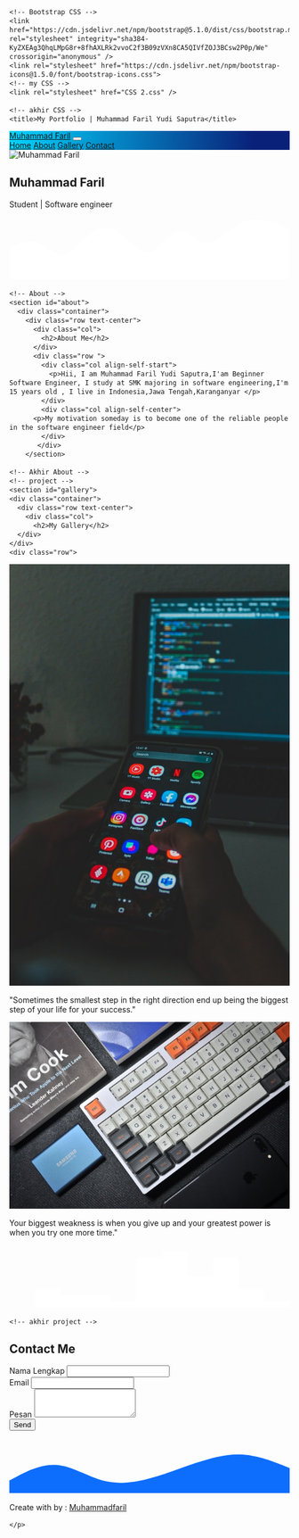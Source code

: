 
<html lang="en">
  <head>
    <!-- Required meta tags -->
    <meta charset="utf-8" />
    <meta name="viewport" content="width=device-width, initial-scale=1" />

    <!-- Bootstrap CSS -->
    <link href="https://cdn.jsdelivr.net/npm/bootstrap@5.1.0/dist/css/bootstrap.min.css" rel="stylesheet" integrity="sha384-KyZXEAg3QhqLMpG8r+8fhAXLRk2vvoC2f3B09zVXn8CA5QIVfZOJ3BCsw2P0p/We" crossorigin="anonymous" />
    <link rel="stylesheet" href="https://cdn.jsdelivr.net/npm/bootstrap-icons@1.5.0/font/bootstrap-icons.css">
    <!-- my CSS -->
    <link rel="stylesheet" href="CSS 2.css" />

    <!-- akhir CSS -->
    <title>My Portfolio | Muhammad Faril Yudi Saputra</title>
  </head>
  <body id="home">
    <!-- Navbar -->
    <nav class="navbar navbar-expand-lg navbar-dark fixed-top" style="background-color: rgb(0, 36, 19); background: linear-gradient(90deg, rgba(0, 36, 19, 1) 0%, rgba(0, 212, 255, 1) 0%, rgba(9, 33, 121, 1) 87%)">
      <div class="container">
        <a class="navbar-brand" href="#">Muhammad Faril</a>
        <button class="navbar-toggler" type="button" data-bs-toggle="collapse" data-bs-target="#navbarNavAltMarkup" aria-controls="navbarNavAltMarkup" aria-expanded="false" aria-label="Toggle navigation">
          <span class="navbar-toggler-icon"></span>
        </button>
        <div class="collapse navbar-collapse" id="navbarNavAltMarkup">
          <div class="navbar-nav ms-auto">
            <a class="nav-link active" aria-current="page" href="#home">Home</a>
            <a class="nav-link" href="#about">About</a>
            <a class="nav-link" href="#gallery">Gallery</a>
            <a class="nav-link" href="#contact">Contact</a>
          </div>
        </div>
      </div>
    </nav>
    <!-- Akhir navbar -->
    <!-- jumbotron -->
    <section class="jumbotron text-center">
      <img src="foto coding 6.jpg" alt="Muhammad Faril" width="150" class="rounded-circle img-thumbnail" />
      <h1 class="display-4">Muhammad Faril</h1>
      <p class="lead">Student | Software engineer</p>
      <svg xmlns="http://www.w3.org/2000/svg" viewBox="0 0 1440 320">
        <path
          fill="#ffffff"
          fill-opacity="1"
          d="M0,160L24,149.3C48,139,96,117,144,133.3C192,149,240,203,288,192C336,181,384,107,432,74.7C480,43,528,53,576,90.7C624,128,672,192,720,181.3C768,171,816,85,864,74.7C912,64,960,128,1008,133.3C1056,139,1104,85,1152,53.3C1200,21,1248,11,1296,16C1344,21,1392,43,1416,53.3L1440,64L1440,320L1416,320C1392,320,1344,320,1296,320C1248,320,1200,320,1152,320C1104,320,1056,320,1008,320C960,320,912,320,864,320C816,320,768,320,720,320C672,320,624,320,576,320C528,320,480,320,432,320C384,320,336,320,288,320C240,320,192,320,144,320C96,320,48,320,24,320L0,320Z"
        ></path>
      </svg>
    </section>
    <!-- akhir jumbotron -->

    <!-- About -->
    <section id="about">
      <div class="container">
        <div class="row text-center">
          <div class="col">
            <h2>About Me</h2>
          </div>
          <div class="row ">
            <div class="col align-self-start">
              <p>Hii, I am Muhammad Faril Yudi Saputra,I'am Beginner Software Engineer, I study at SMK majoring in software engineering,I'm 15 years old , I live in Indonesia,Jawa Tengah,Karanganyar </p>
            </div>
            <div class="col align-self-center">
          <p>My motivation someday is to become one of the reliable people in the software engineer field</p>
            </div>
           </div>  
        </section>

    <!-- Akhir About -->
    <!-- project -->
    <section id="gallery">
    <div class="container">
      <div class="row text-center">
        <div class="col">
          <h2>My Gallery</h2>
      </div>
    </div>
    <div class="row">
</div>
   <div class="col-md-4 mb-3">
 <div class="card">
    </div>
      <img src="arpad-czapp-wS250FJl5Uw-unsplash.jpg" class="card-img-top" alt="Gallery">
      <div class="card-body">
        <p class="card-text">"Sometimes the smallest step in the right direction end up being the biggest step of your life for your success."</p>
      </div>
    </div>
   <div class="col-md-4 mb-3">
 <div class="card">
    </div>
      <img src="jay-zhang-mFtcZzLruCQ-unsplash.jpg" class="card-img-top" alt="Gallery">
      <div class="card-body">
        <p class="card-text">Your biggest weakness is when you give up and your greatest power is when you try one more time."</p>
      </div>
    </div>
    <svg xmlns="http://www.w3.org/2000/svg" viewBox="0 0 1440 320"><path fill="#ffffff" fill-opacity="10" d="M0,32L0,320L130.9,320L130.9,224L261.8,224L261.8,256L392.7,256L392.7,256L523.6,256L523.6,288L654.5,288L654.5,64L785.5,64L785.5,32L916.4,32L916.4,160L1047.3,160L1047.3,64L1178.2,64L1178.2,224L1309.1,224L1309.1,288L1440,288L1440,320L1309.1,320L1309.1,320L1178.2,320L1178.2,320L1047.3,320L1047.3,320L916.4,320L916.4,320L785.5,320L785.5,320L654.5,320L654.5,320L523.6,320L523.6,320L392.7,320L392.7,320L261.8,320L261.8,320L130.9,320L130.9,320L0,320L0,320Z"></path></svg>
  </section>
    
      
    <!-- akhir project -->
  <!--  contact -->
  <section id="contact">
    <div class="container">
      <div class="row text-center mb-3">
        <div class="col">
          <h2>Contact Me</h2>
        </div>
      </div>
      <div class="row justify-content-center">
        <div class="col-md-8">
          <form>
            <div class="mb-3">
              <label for="name" class="form-label"></label>Nama Lengkap
              <input type="text" class="form-control" id="name" aria-describedby="name">
            </div>
          <form>
            <div class="mb-3">
              <label for="email" class="form-label">Email </label>
              <input type="email" class="form-control" id="email" aria-describedby="Email">
            </div><div class="mb-3">
              <label for="pesan" class="form-label">Pesan</label>
              <textarea class="form-control" id="pesan" rows="3"></textarea>
              </div>
          <button type="submit" class="btn btn-primary">Send</button>
          </form>
        </div>
      </div>
    </div><svg xmlns="http://www.w3.org/2000/svg" viewBox="0 0 1440 320"><path fill="#0d6efd" fill-opacity="1" d="M0,256L40,234.7C80,213,160,171,240,176C320,181,400,235,480,256C560,277,640,267,720,245.3C800,224,880,192,960,165.3C1040,139,1120,117,1200,122.7C1280,128,1360,160,1400,176L1440,192L1440,320L1400,320C1360,320,1280,320,1200,320C1120,320,1040,320,960,320C880,320,800,320,720,320C640,320,560,320,480,320C400,320,320,320,240,320C160,320,80,320,40,320L0,320Z"></path></svg>
  </section>

  <!-- akhir contact -->
  <!-- footer -->
  <footer class="bg-primary text-white text-center pb-5">
    <p>Create with<i class="bi bi-heart-fill text-success "></i>  by :  <a href="https://www.instagram.com/muhammadfaril_45/" class="text-white fw-bold">Muhammadfaril</a>

    </p>
  </footer>
  <!-- akhir footer -->
    <script src="https://cdn.jsdelivr.net/npm/bootstrap@5.1.0/dist/js/bootstrap.bundle.min.js" integrity="sha384-U1DAWAznBHeqEIlVSCgzq+c9gqGAJn5c/t99JyeKa9xxaYpSvHU5awsuZVVFIhvj" crossorigin="anonymous"></script>
  </body>
</html>
